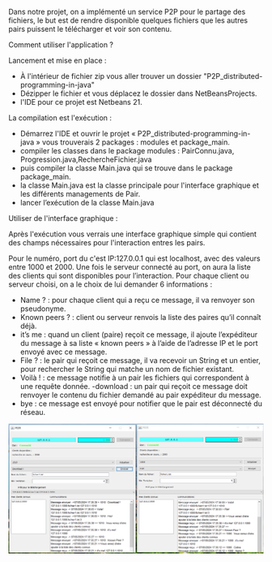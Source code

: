 Dans notre projet, on a implémenté un service P2P pour le partage des fichiers, le but est de rendre disponible quelques fichiers que les autres pairs puissent le télécharger et voir son contenu.



Comment utiliser l'application ?

Lancement et mise en place : 
- À l'intérieur de fichier zip vous aller trouver un dossier "P2P_distributed-programming-in-java"
- Dézipper le fichier et vous déplacez le dossier dans NetBeansProjects.
- l'IDE pour ce projet est Netbeans 21.



La compilation est l'exécution : 
+ Démarrez l'IDE et ouvrir le projet « P2P_distributed-programming-in-java » vous trouverais 2  packages : modules et package_main.
+ compiler les classes dans le package modules : PairConnu.java, Progression.java,RechercheFichier.java
+ puis compiler la classe Main.java qui se trouve dans le package package_main.
+ la classe Main.java est la classe principale pour l'interface graphique et les différents managements de Pair.
+ lancer l’exécution de la classe Main.java


Utiliser de l'interface graphique :

Après l'exécution vous verrais une interface graphique simple qui contient des champs nécessaires pour l'interaction entres les pairs.

Pour le numéro, port du c'est IP:127.0.0.1 qui est localhost, avec des valeurs entre 1000 et 2000.
Une fois le serveur connecté au port, on aura la liste des clients qui sont disponibles pour l’interaction.
Pour chaque client ou serveur choisi, on a le choix de lui demander 6 informations :
- Name ? : pour chaque client qui a reçu ce message, il va renvoyer son pseudonyme.
- Known peers ? : client ou serveur renvois la liste des paires qu’il connaît déjà.
- it’s me : quand un client (paire) reçoit ce message, il ajoute l’expéditeur du message à sa liste « known peers » à l’aide de l’adresse IP et le port envoyé avec ce message.
- File ? : le pair qui reçoit ce message, il va recevoir un String et un entier, pour rechercher le String qui matche un nom de fichier existant.
- Voilà ! : ce message notifie à un pair les fichiers qui correspondent à une requête donnée.
-download : un pair qui reçoit ce message doit renvoyer le contenu du fichier demandé au pair expéditeur du message.
- bye : ce message est envoyé pour notifier que le pair est déconnecté du réseau.

![PEER EXECUTION](https://github.com/saidigui/P2P_distributed-programming-in-java/blob/main/application_en_execution.png)
